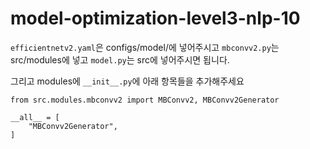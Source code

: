 # model-optimization-level3-nlp-10

`efficientnetv2.yaml`은 configs/model/에 넣어주시고 `mbconvv2.py`는 src/modules에 넣고 `model.py`는 src에 넣어주시면 됩니다.

그리고 modules에 `__init__.py`에 아래 항목들을 추가해주세요
```
from src.modules.mbconvv2 import MBConvv2, MBConvv2Generator

__all__ = [
    "MBConvv2Generator",
]
```
